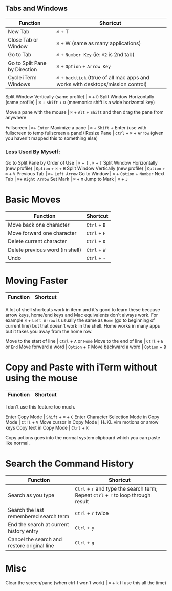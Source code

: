 ## Tabs and Windows


**Function** | **Shortcut**
-------- | --------
New Tab | `⌘` + T
Close Tab or Window | `⌘` + W  (same as many applications)
Go to Tab | `⌘` + `Number Key`  (ie: `⌘2` is 2nd tab)
Go to Split Pane by Direction | `⌘` + `Option` + `Arrow Key`
Cycle iTerm Windows | `⌘` + `backtick`  (ttrue of all mac apps and works with desktops/mission control)

Split Window Vertically (same profile) | `⌘` + `D`
Split Window Horizontally (same profile) | `⌘` + `Shift` + `D`  (mnemonic: shift is a wide horizontal key)

Move a pane with the mouse | `⌘` + `Alt` + `Shift` and then drag the pane from anywhere

Fullscreen | `⌘`+ `Enter`
Maximize a pane | `⌘` + `Shift` + Enter  (use with fullscreen to temp fullscreen a pane!)
Resize Pane | `ctrl` + `⌘` + `Arrow` (given you haven't mapped this to something else)


### Less Used By Myself:
Go to Split Pane by Order of Use | `⌘` + `]` , `⌘` + `[`
Split Window Horizontally (new profile) | `Option` + `⌘` + `H`
Split Window Vertically (new profile) | `Option` + `⌘` + `V`
Previous Tab | `⌘`+ `Left Arrow`
Go to Window | `⌘` + `Option` + `Number`
Next Tab | `⌘`+ `Right Arrow`
Set Mark | `⌘` + `M`
Jump to Mark | `⌘` + `J`



Basic Moves
===========
**Function** | **Shortcut**
-------- | --------
Move back one character | `Ctrl` + `B`
Move forward one character | `Ctrl` + `F`
Delete current character | `Ctrl` + `D`
Delete previous word (in shell) | `Ctrl` + `W`
Undo | `Ctrl` + `-`


Moving Faster
=============
**Function** | **Shortcut**
-------- | --------
A lot of shell shortcuts work in iterm and it's good to learn these because arrow keys, home/end
keys and Mac equivalents don't always work.  For example `⌘` + `Left Arrow` is usually the same as `Home`
(go to beginning of current line) but that doesn't work in the shell.  Home works in many apps but it
takes you away from the home row.

Move to the start of line | `Ctrl` + `A` or `Home`
Move to the end of line | `Ctrl` + `E` or `End`
Move forward a word | `Option` + `F`
Move backward a word | `Option` + `B`


Copy and Paste with iTerm without using the mouse
=============
**Function** | **Shortcut**
-------- | --------
I don't use this feature too much.

Enter Copy Mode | `Shift` + `⌘` + `C`
Enter Character Selection Mode in Copy Mode | `Ctrl` + `V`
Move cursor in Copy Mode | HJKL vim motions or arrow keys
Copy text in Copy Mode | `Ctrl` + `K`

Copy actions goes into the normal system clipboard which you can paste like normal.


Search the Command History
==========================
**Function** | **Shortcut**
-------- | --------
Search as you type | `Ctrl` + `r` and type the search term; Repeat `Ctrl` + `r` to loop through result
Search the last remembered search term | `Ctrl` + `r` twice
End the search at current history entry  | `Ctrl` + `y`
Cancel the search and restore original line | `Ctrl` + `g`

Misc
==========================
Clear the screen/pane (when ctrl-l won't work) | `⌘` + `k`  (I use this all the time)